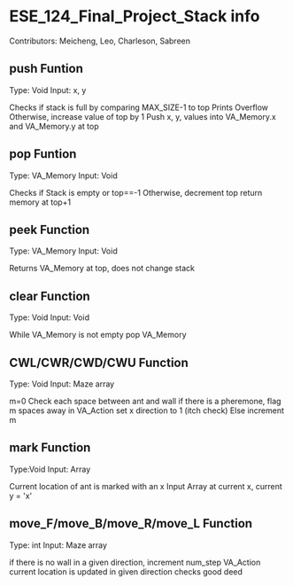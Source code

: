 # ESE_124_Final_Project_Stack info
Contributors: Meicheng, Leo, Charleson, Sabreen

push Funtion
------------
Type: Void
Input: x, y

Checks if stack is full by comparing MAX_SIZE-1 to top
Prints Overflow
Otherwise, 
  increase value of top by 1
  Push x, y, values into VA_Memory.x and VA_Memory.y at top
  
pop Funtion
------------
Type: VA_Memory
Input: Void
 
Checks if Stack is empty or top==-1
Otherwise,
  decrement top
  return memory at top+1
 
peek Function
-------------
Type: VA_Memory
Input: Void

Returns VA_Memory at top, does not change stack

clear Function
--------------
Type: Void
Input: Void

While VA_Memory is not empty
  pop VA_Memory
  
CWL/CWR/CWD/CWU Function
------------------------
Type: Void
Input: Maze array

m=0
Check each space between ant and wall
  if there is a pheremone, flag m spaces away in VA_Action
  set x direction to 1 (itch check)
 Else
  increment m
  
mark Function
-------------
Type:Void
Input: Array

Current location of ant is marked with an x
Input Array at current x, current y = 'x'

move_F/move_B/move_R/move_L Function
------------------------------------
Type: int
Input: Maze array

if there is no wall in a given direction, increment num_step
VA_Action current location is updated in given direction
checks good deed
